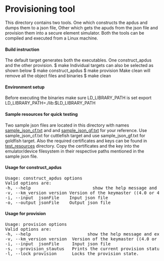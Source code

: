 # Provisioning tool
This directory contains two tools. One which constructs the apdus and dumps them to a json file, Other which gets the apuds from the json file and provision them into a secure element simulator. Both the tools can be compiled and executed from a Linux machine.

#### Build instruction
The default target generates both the executables. One construct_apdus and the other provision.
$ make
Individual targets can also be selected as shown below
$ make construct_apdus
$ make provision
Make clean will remove all the object files and binaries
$ make clean

#### Environment setup
Before executing the binaries make sure LD_LIBRARY_PATH is set
export LD_LIBRARY_PATH=./lib:$LD_LIBRARY_PATH

#### Sample resources for quick testing
Two sample json files are located in this directory with names
[sample_json_cf.txt](sample_json_cf.txt) and and [sample_json_gf.txt](sample_json_gf.txt)
for your reference. Use sample_json_cf.txt for cuttlefish target and use
sample_json_gf.txt for goldfish target. Also the required certificates and
keys can be found in [test_resources](test_resources) directory. Copy the
certificates and the key into the emulator/device filesystem in their respective
paths mentioned in the sample json file.

#### Usage for construct_apdus
<pre>
Usage: construct_apdus options
Valid options are:
-h, --help                        show the help message and exit.
-v, --km_version version Version of the keymaster ((4.0 or 4.1 for respective keymaster version))
-i, --input  jsonFile	 Input json file
-o, --output jsonFile 	 Output json file
</pre>

#### Usage for provision
<pre>
Usage: provision options
Valid options are:
-h, --help                      show the help message and exit.
-v, --km_version version  Version of the keymaster ((4.0 or 4.1 for respective keymaster version))
-i, --input  jsonFile 	  Input json file 
-s, --provision_stautus   Prints the current provision status.
-l, --lock_provision      Locks the provision state.
</pre>
